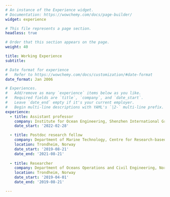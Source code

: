 ```yaml
---
# An instance of the Experience widget.
# Documentation: https://wowchemy.com/docs/page-builder/
widget: experience

# This file represents a page section.
headless: true

# Order that this section appears on the page.
weight: 40

title: Working Experience
subtitle:

# Date format for experience
#   Refer to https://wowchemy.com/docs/customization/#date-format
date_format: Jan 2006

# Experiences.
#   Add/remove as many `experience` items below as you like.
#   Required fields are `title`, `company`, and `date_start`.
#   Leave `date_end` empty if it's your current employer.
#   Begin multi-line descriptions with YAML's `|2-` multi-line prefix.
experience:
  - title: Assistant professor
    company: Institute for Ocean Engineering, Shenzhen International Graduate School, Tsinghua University
    date_start: '2022-02-28'

  - title: Postdoc research fellow
    company: Department of Marine Technology, Centre for Research-based Innovation of Marine Operations (SFI MOVE)， Norwegian University of Science and Technology (NTNU)
    location: Trondheim, Norway
    date_start: '2019-08-21'
    date_end: '2021-08-21'
        
  - title: Researcher
    company: Department of Oceans Operations and Civil Engineering, Norwegian University of Science and Technology
    location: Trondheim, Norway
    date_start: '2019-04-01'
    date_end: '2019-08-21'

---
```

